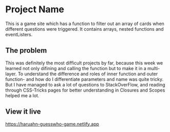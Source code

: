 # Project Name
This is a game site which has a function to filter out an array of cards when different questions were triggered. It contains arrays, nested functions and eventListers.

## The problem
This was definitely the most difficult projects by far, because this week we learned not only difining and calling the function but to make it in a multi-layer. To understand the difference and roles of inner function and outer function- and how do I differentiate parameters and name was quite tricky. But I have managed to ask a lot of questions to StackOverFlow, and reading through CSS-Tricks pages for better understanding in Closures and Scopes helped me a lot.

## View it live

https://haruahn-guesswho-game.netlify.app
